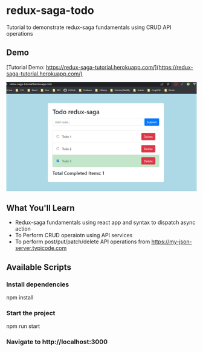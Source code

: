 # redux-saga-todo
Tutorial to demonstrate redux-saga fundamentals using CRUD API operations

## Demo
[Tutorial Demo: https://redux-saga-tutorial.herokuapp.com/](https://redux-saga-tutorial.herokuapp.com/)

![Screenshot](https://github.com/wasilahmad/redux-saga-todo/blob/main/redux-saga-tutoria-snap.png 'Tutorial Screenshot')


## What You'll Learn
-  Redux-saga fundamentals using react app and syntax to dispatch async action  
-  To Perform CRUD operaiotn using API services
-  To perform post/put/patch/delete API operations from https://my-json-server.typicode.com



## Available Scripts

### Install dependencies
npm install

### Start the project
npm run start

### Navigate to http://localhost:3000

